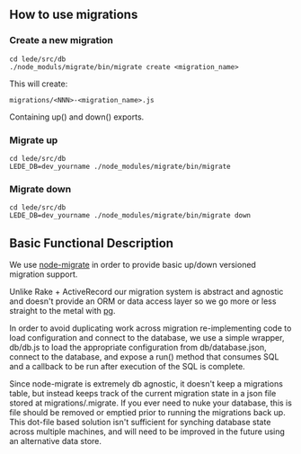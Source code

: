 
##  How to use migrations

### Create a new migration

    cd lede/src/db
    ./node_moduls/migrate/bin/migrate create <migration_name>

This will create:

    migrations/<NNN>-<migration_name>.js

Containing up() and down() exports.


### Migrate up

    cd lede/src/db
    LEDE_DB=dev_yourname ./node_modules/migrate/bin/migrate

### Migrate down

    cd lede/src/db
    LEDE_DB=dev_yourname ./node_modules/migrate/bin/migrate down
    

## Basic Functional Description

We use [node-migrate](https://github.com/visionmedia/node-migrate) in order to provide basic up/down versioned migration support.

Unlike Rake + ActiveRecord our migration system is abstract and agnostic and doesn't provide an ORM or data access layer so we go more or less straight to the metal with [pg](https://github.com/brianc/node-postgres).

In order to avoid duplicating work across migration re-implementing code to load configuration and connect to the database, we use a simple wrapper, db/db.js to load the appropriate configuration from db/database.json, connect to the database, and expose a run() method that consumes SQL and a callback to be run after execution of the SQL is complete.

Since node-migrate is extremely db agnostic, it doesn't keep a migrations table, but instead keeps track of the current migration state in a json file stored at migrations/.migrate. If you ever need to nuke your database, this is file should be removed or emptied prior to running the migrations back up. This dot-file based solution isn't sufficient for synching database state across multiple machines, and will need to be improved in the future using an alternative data store.

